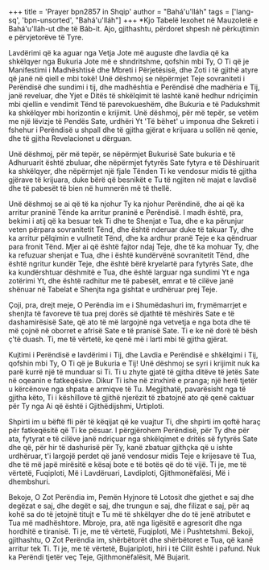 +++
title = 'Prayer bpn2857 in Shqip'
author = "Bahá'u'lláh"
tags = ['lang-sq', 'bpn-unsorted', "Bahá'u'lláh"]
+++
*Kjo Tabelë lexohet në Mauzoletë e Bahá'u'lláh-ut dhe të Báb-it. Ajo, gjithashtu, përdoret shpesh në përkujtimin e përvjetorëve të Tyre.


Lavdërimi që ka aguar nga Vetja Jote më auguste dhe lavdia që ka shkëlqyer nga Bukuria Jote më e shndritshme, qofshin mbi Ty, O Ti që je Manifestimi i Madhështisë dhe Mbreti i Përjetësisë, dhe Zoti i të gjithë atyre që janë në qiell e mbi tokë! Unë dëshmoj se nëpërmjet Teje sovraniteti i Perëndisë dhe sundimi i tij, dhe madhështia e Perëndisë dhe madhëria e Tij, janë reveluar, dhe Yjet e Ditës të shkëlqimit të lashtë kanë hedhur ndriçimin mbi qiellin e vendimit Tënd të parevokueshëm, dhe Bukuria e të Padukshmit ka shkëlqyer mbi horizontin e krijimit. Unë dëshmoj, për më tepër, se vetëm me një lëvizje të Pendës Sate, urdhëri Yt 'Të bëhet' u imponua dhe Sekreti i fshehur i Perëndisë u shpall dhe të gjitha gjërat e krijuara u sollën në qenie, dhe të gjitha Revelacionet u dërguan.

Unë dëshmoj, për më tepër, se nëpërmjet Bukurisë Sate bukuria e të Adhuruarit është zbuluar, dhe nëpërmjet fytyrës Sate fytyra e të Dëshiruarit ka shkëlqyer, dhe nëpërmjet një fjale Tënden Ti ke vendosur midis të gjitha gjërave të krijuara, duke bërë që besnikët e Tu të ngjiten në majat e lavdisë dhe të pabesët të bien në humnerën më të thellë.

Unë dëshmoj se ai që të ka njohur Ty ka njohur Perëndinë, dhe ai që ka arritur praninë Tënde ka arritur praninë e Perëndisë. I madh është, pra, bekimi i atij që ka besuar tek Ti dhe te Shenjat e Tua, dhe e ka përunjur veten përpara sovranitetit Tënd, dhe është nderuar duke të takuar Ty, dhe ka arritur pëlqimin e vullnetit Tënd, dhe ka ardhur pranë Teje e ka qëndruar para fronit Tënd. Mjer ai që është fajtor ndaj Teje, dhe të ka mohuar Ty, dhe ka refuzuar shenjat e Tua, dhe i është kundërvënë sovranitetit Tënd, dhe është ngritur kundër Teje, dhe është bërë kryelartë para fytyrës Sate, dhe ka kundërshtuar dëshmitë e Tua, dhe është larguar nga sundimi Yt e nga zotërimi Yt, dhe është radhitur me të pabesët, emrat e të cilëve janë shënuar në Tabelat e Shenjta nga gishtat e urdhëruar prej Teje.

Çoji, pra, drejt meje, O Perëndia im e i Shumëdashuri im, frymëmarrjet e shenjta të favoreve të tua prej dorës së djathtë të mëshirës Sate e të dashamirësisë Sate, që ato të më largojnë nga vetvetja e nga bota dhe të më çojnë në oborret e afrisë Sate e të pranisë Sate. Ti e ke në dorë të bësh ç'të duash. Ti, me të vërtetë, ke qenë më i larti mbi të gjitha gjërat.

Kujtimi i Perëndisë e lavdërimi i Tij, dhe Lavdia e Perëndisë e shkëlqimi i Tij, qofshin mbi Ty, O Ti që je Bukuria e Tij! Unë dëshmoj se syri i krijimit nuk ka parë kurrë një të munduar si Ti. Ti u zhyte gjatë të gjitha ditëve të jetës Sate në oqeanin e fatkeqësive. Dikur Ti ishe në zinxhirë e pranga; një herë tjetër u kërcënove nga shpata e armiqve të Tu. Megjithatë, pavarësisht nga të gjitha këto, Ti i këshillove të gjithë njerëzit të zbatojnë ato që qenë caktuar për Ty nga Ai që është i Gjithëdijshmi, Urtiploti.

Shpirti im u bëftë fli për të këqijat që ke vuajtur Ti, dhe shpirti im qoftë haraç për fatkeqësitë që Ti ke pësuar. I përgjërohem Perëndisë, për Ty dhe për ata, fytyrat e të cilëve janë ndriçuar nga shkëlqimet e dritës së fytyrës Sate dhe që, për hir të dashurisë për Ty, kanë zbatuar gjithçka që u ishte urdhëruar, t'i largojë perdet që janë vendosur midis Teje e krijesave të Tua, dhe të më japë mirësitë e kësaj bote e të botës që do të vijë. Ti je, me të vërtetë, Fuqiploti, Më i Lavdëruari, Lavdiploti, Gjithmonëfalësi, Më i dhembshuri.

Bekoje, O Zot Perëndia im, Pemën Hyjnore të Lotosit dhe gjethet e saj dhe degëzat e saj, dhe degët e saj, dhe trungun e saj, dhe filizat e saj, për aq kohë sa do të jetojnë titujt e Tu më të shkëlqyer dhe do të jenë atributet e Tua më madhështore. Mbroje, pra, atë nga ligësitë e agresorit dhe nga hordhitë e tiranisë. Ti je, me të vërtetë, Fuqiploti, Më i Pushtetshmi. Bekoji, gjithashtu, O Zot Perëndia im, shërbëtorët dhe shërbëtoret e Tua, që kanë arritur tek Ti. Ti je, me të vërtetë, Bujariploti, hiri i të Cilit është i pafund. Nuk ka Perëndi tjetër veç Teje, Gjithmonëfalësit, Më Bujarit.
